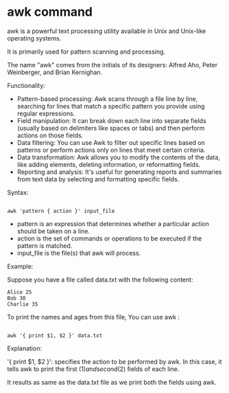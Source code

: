 # awk command 

awk is a powerful text processing utility available in Unix and Unix-like operating systems.

It is primarily used for pattern scanning and processing. 

The name "awk" comes from the initials of its designers: Alfred Aho, Peter Weinberger, and Brian Kernighan.

Functionality:

- Pattern-based processing: Awk scans through a file line by line, searching for lines that match a specific pattern you provide using regular expressions.
- Field manipulation: It can break down each line into separate fields (usually based on delimiters like spaces or tabs) and then perform actions on those fields.
- Data filtering: You can use Awk to filter out specific lines based on patterns or perform actions only on lines that meet certain criteria.
- Data transformation: Awk allows you to modify the contents of the data, like adding elements, deleting information, or reformatting fields.
- Reporting and analysis: It's useful for generating reports and summaries from text data by selecting and formatting specific fields.

Syntax:

```

awk 'pattern { action }' input_file

```
- pattern is an expression that determines whether a particular action should be taken on a line.
- action is the set of commands or operations to be executed if the pattern is matched.
- input_file is the file(s) that awk will process.

 Example:

 Suppose you have a file called data.txt with the following content:

```
Alice 25
Bob 30
Charlie 35
```
To print the names and ages from this file, You can use awk :

```

awk '{ print $1, $2 }' data.txt

```
Explanation:

'{ print $1, $2 }': specifies the action to be performed by awk. In this case, it tells awk to print the first ($1) and second ($2) fields of each line.

It results as same as the data.txt file as we print both the fields using awk.



